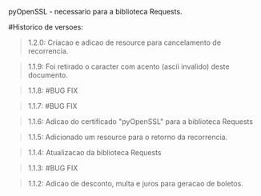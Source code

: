 pyOpenSSL - necessario para a biblioteca Requests.

#Historico de versoes:

> 1.2.0: Criacao e adicao de resource para cancelamento de recorrencia.

> 1.1.9: Foi retirado o caracter com acento (ascii invalido) deste documento.

> 1.1.8: #BUG FIX

> 1.1.7: #BUG FIX

> 1.1.6: Adicao do certificado "pyOpenSSL" para a biblioteca Requests

> 1.1.5: Adicionado um resource para o retorno da recorrencia.

> 1.1.4: Atualizacao da biblioteca Requests

> 1.1.3: #BUG FIX

> 1.1.2: Adicao de desconto, multa e juros para geracao de boletos.
